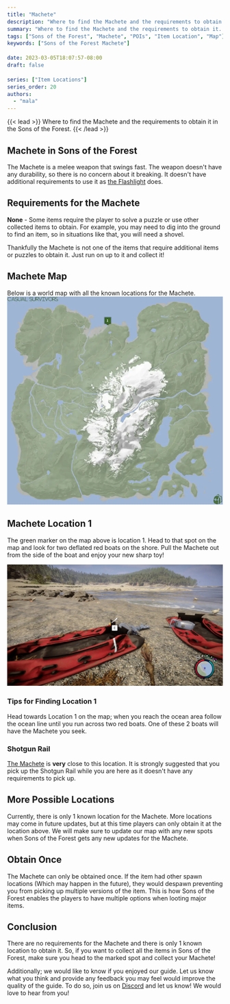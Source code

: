 ```yaml
---
title: "Machete"
description: "Where to find the Machete and the requirements to obtain it in the Sons of the Forest."
summary: "Where to find the Machete and the requirements to obtain it. Click here to learn more about it!"
tags: ["Sons of the Forest", "Machete", "POIs", "Item Location", "Map"]
keywords: ["Sons of the Forest Machete"]

date: 2023-03-05T18:07:57-08:00
draft: false

series: ["Item Locations"]
series_order: 20
authors:
  - "mala"
---
```


{{< lead >}}
Where to find the Machete and the requirements to obtain it in the Sons of the Forest.
{{< /lead >}}

## Machete in Sons of the Forest
The Machete is a melee weapon that swings fast. The weapon doesn't have any durability, so there is no concern about it breaking. It doesn't have additional requirements to use it as [the Flashlight](/sons-of-the-forest/guides/flashlight/) does.

## Requirements for the Machete
**None** - Some items require the player to solve a puzzle or use other collected items to obtain. For example, you may need to dig into the ground to find an item, so in situations like that, you will need a shovel. 

Thankfully the Machete is not one of the items that require additional items or puzzles to obtain it. Just run on up to it and collect it! 

## Machete Map
Below is a world map with all the known locations for the Machete.
![Sons of the Forest Machete Map Location](img/map.webp)

## Machete Location 1
The green marker on the map above is location 1. Head to that spot on the map and look for two deflated red boats on the shore.
Pull the Machete out from the side of the boat and enjoy your new sharp toy!

![Sons of the Forest Machete](featured.webp)

### Tips for Finding Location 1
Head towards Location 1 on the map; when you reach the ocean area follow the ocean line until you run across two red boats. One of these 2 boats will have the Machete you seek.

### Shotgun Rail
[The Machete](/sons-of-the-forest/guides/shotgun-rail/) is **very** close to this location. It is strongly suggested that you pick up the Shotgun Rail while you are here as it doesn't have any requirements to pick up.

## More Possible Locations
Currently, there is only 1 known location for the Machete. More locations may come in future updates, but at this time players can only obtain it at the location above.
We will make sure to update our map with any new spots when Sons of the Forest gets any new updates for the Machete.

## Obtain Once
The Machete can only be obtained once. If the item had other spawn locations (Which may happen in the future), they would despawn preventing you from picking up multiple versions of the item. This is how Sons of the Forest enables the players to have multiple options when looting major items. 

## Conclusion
There are no requirements for the Machete and there is only 1 known location to obtain it. So, if you want to collect all the items in Sons of the Forest, make sure you head to the marked spot and collect your Machete!

Additionally; we would like to know if you enjoyed our guide. Let us know what you think and provide any feedback you may feel would improve the quality of the guide. To do so, join us on [Discord](https://discord.gg/ZXp93XsKnN) and let us know! We would love to hear from you! 
